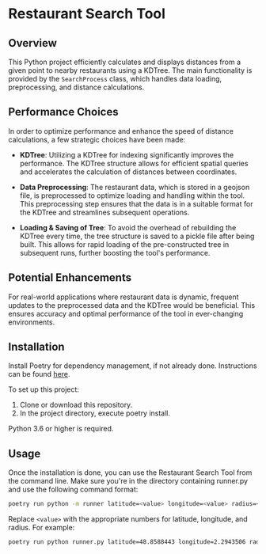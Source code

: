 # Restaurant Search Tool

## Overview

This Python project efficiently calculates and displays distances from a given point to nearby restaurants using a KDTree.
The main functionality is provided by the `SearchProcess` class, which handles data loading, preprocessing, and distance calculations.

## Performance Choices

In order to optimize performance and enhance the speed of distance calculations, a few strategic choices have been made:

- **KDTree**: Utilizing a KDTree for indexing significantly improves the performance. The KDTree structure allows for efficient spatial queries and accelerates the calculation of distances between coordinates.

- **Data Preprocessing**: The restaurant data, which is stored in a geojson file, is preprocessed to optimize loading and handling within the tool. This preprocessing step ensures that the data is in a suitable format for the KDTree and streamlines subsequent operations.

- **Loading & Saving of Tree**: To avoid the overhead of rebuilding the KDTree every time, the tree structure is saved to a pickle file after being built. This allows for rapid loading of the pre-constructed tree in subsequent runs, further boosting the tool's performance.


## Potential Enhancements
For real-world applications where restaurant data is dynamic, frequent updates to the preprocessed data and the KDTree would be beneficial. This ensures accuracy and optimal performance of the tool in ever-changing environments.

## Installation

Install Poetry for dependency management, if not already done. Instructions can be found  [here](https://python-poetry.org/docs/#installation).

To set up this project:

1. Clone or download this repository.
2. In the project directory, execute poetry install.

Python 3.6 or higher is required.

## Usage

Once the installation is done, you can use the Restaurant Search Tool from the command line. Make sure you're in the directory containing runner.py and use the following command format:

```bash
poetry run python -m runner latitude=<value> longitude=<value> radius=<value>
```

Replace `<value>` with the appropriate numbers for latitude, longitude, and radius. For example:

```bash
poetry run python runner.py latitude=48.8588443 longitude=2.2943506 radius=1000
```
